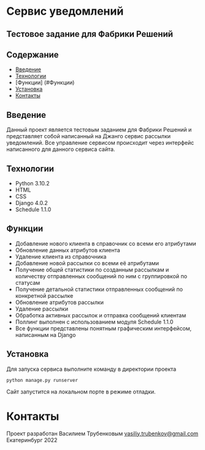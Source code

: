 # Сервис уведомлений
## Тестовое задание для Фабрики Решений

## Содержание
* [Введение](#Введение)
* [Технологии](#Технологии)
* [Функции] (#Функции)
* [Установка](#Установка)
* [Контакты](#Контакты)

## Введение
Данный проект является тестовым заданием для Фабрики Решений и представляет собой написанный на Джанго сервис рассылки уведомлений.
Все управление сервисом происходит через интерфейс написанного для данного сервиса сайта.

## Технологии
* Python 3.10.2
* HTML
* CSS
* Django 4.0.2
* Schedule 1.1.0

## Функции
* Добавление нового клиента в справочник со всеми его атрибутами
* Обновление данных атрибутов клиента
* Удаление клиента из справочника
* Добавление новой рассылки со всеми её атрибутами
* Получение общей статистики по созданным рассылкам и количеству отправленных сообщений по ним с группировкой по статусам
* Получение детальной статистики отправленных сообщений по конкретной рассылке
* Обновление атрибутов рассылки
* Удаление рассылки
* Обработка активных рассылок и отправка сообщений клиентам
* Поллинг выполнен с использованием модуля Schedule 1.1.0
* Все функции представлены понятным графическим интерфейсом, написанным на Django

## Установка
Для запуска сервиса выполните команду в директории проекта
```
python manage.py runserver
```
Сайт запустится на локальном порте в режиме отладки.

# Контакты
Проект разработан Василием Трубенковым
vasiliy.trubenkov@gmail.com
Екатеринбург 2022